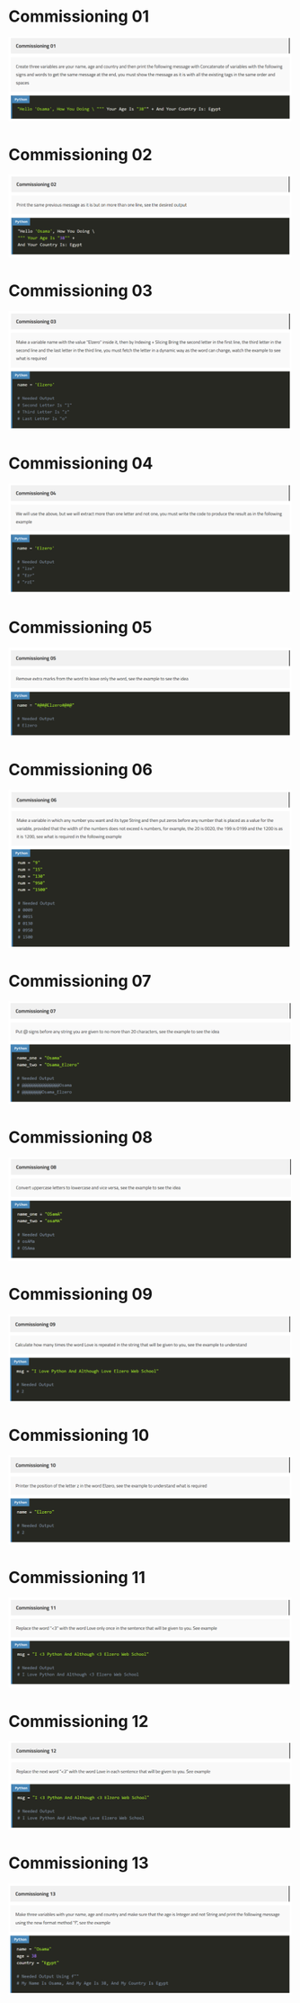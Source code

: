 # Commissioning 01
![Commissioning 01](https://github.com/GeorgeHanyMilad/ElZero-Tasks-With-Python/blob/master/Strings%20And%20Methods/Images/Commissioning%2001.png?raw=true)
<br>

# Commissioning 02
![Commissioning 02](https://github.com/GeorgeHanyMilad/ElZero-Tasks-With-Python/blob/master/Strings%20And%20Methods/Images/Commissioning%2002.png?raw=true)
<br>

# Commissioning 03
![Commissioning 03](https://github.com/GeorgeHanyMilad/ElZero-Tasks-With-Python/blob/master/Strings%20And%20Methods/Images/Commissioning%2003.png?raw=true)
<br>

# Commissioning 04
![Commissioning 04](https://github.com/GeorgeHanyMilad/ElZero-Tasks-With-Python/blob/master/Strings%20And%20Methods/Images/Commissioning%2004.png?raw=true)
<br>

# Commissioning 05
![Commissioning 05](https://github.com/GeorgeHanyMilad/ElZero-Tasks-With-Python/blob/master/Strings%20And%20Methods/Images/Commissioning%2005.png?raw=true)
<br>

# Commissioning 06
![Commissioning 06](https://github.com/GeorgeHanyMilad/ElZero-Tasks-With-Python/blob/master/Strings%20And%20Methods/Images/Commissioning%2006.png?raw=true)
<br>

# Commissioning 07
![Commissioning 07](https://github.com/GeorgeHanyMilad/ElZero-Tasks-With-Python/blob/master/Strings%20And%20Methods/Images/Commissioning%2007.png?raw=true)
<br>

# Commissioning 08
![Commissioning 08](https://github.com/GeorgeHanyMilad/ElZero-Tasks-With-Python/blob/master/Strings%20And%20Methods/Images/Commissioning%2008.png?raw=true)
<br>

# Commissioning 09
![Commissioning 09](https://github.com/GeorgeHanyMilad/ElZero-Tasks-With-Python/blob/master/Strings%20And%20Methods/Images/Commissioning%2009.png?raw=true)
<br>

# Commissioning 10
![Commissioning 10](https://github.com/GeorgeHanyMilad/ElZero-Tasks-With-Python/blob/master/Strings%20And%20Methods/Images/Commissioning%2010.png?raw=true)
<br>

# Commissioning 11
![Commissioning 11](https://github.com/GeorgeHanyMilad/ElZero-Tasks-With-Python/blob/master/Strings%20And%20Methods/Images/Commissioning%2011.png?raw=true)
<br>

# Commissioning 12
![Commissioning 12](https://github.com/GeorgeHanyMilad/ElZero-Tasks-With-Python/blob/master/Strings%20And%20Methods/Images/Commissioning%2012.png?raw=true)
<br>

# Commissioning 13
![Commissioning 13](https://github.com/GeorgeHanyMilad/ElZero-Tasks-With-Python/blob/master/Strings%20And%20Methods/Images/Commissioning%2013.png?raw=true)
<br>